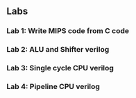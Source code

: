 

## Labs
### Lab 1: Write MIPS code from C code
### Lab 2: ALU and Shifter verilog
### Lab 3: Single cycle CPU verilog
### Lab 4: Pipeline CPU verilog
